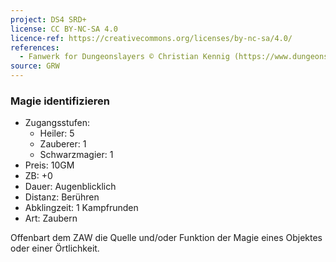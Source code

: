 ```yaml
---
project: DS4 SRD+
license: CC BY-NC-SA 4.0
licence-ref: https://creativecommons.org/licenses/by-nc-sa/4.0/
references: 
  - Fanwerk for Dungeonslayers © Christian Kennig (https://www.dungeonslayers.net/)
source: GRW
---
```


### Magie identifizieren

- Zugangsstufen:
  - Heiler: 5
  - Zauberer: 1
  - Schwarzmagier: 1
- Preis: 10GM
- ZB: +0
- Dauer: Augenblicklich
- Distanz: Berühren
- Abklingzeit: 1 Kampfrunden
- Art: Zaubern

Offenbart dem ZAW die Quelle und/oder Funktion der Magie eines Objektes oder einer Örtlichkeit.

